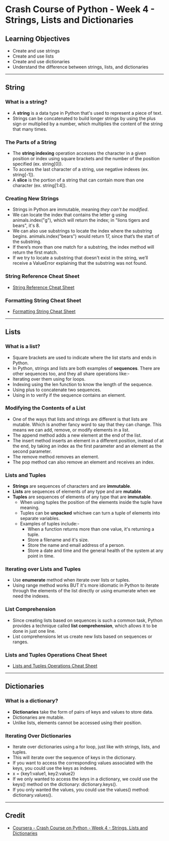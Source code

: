 # Crash Course of Python - Week 4 - Strings, Lists and Dictionaries

## Learning Objectives
* Create and use strings
* Create and use lists
* Create and use dictionaries
* Understand the difference between strings, lists, and dictionaries

---

## String
### What is a string?
* A **string** is a data type in Python that's used to represent a piece of text.
* Strings can be concatenated to build longer strings by using the plus sign or multiplied by a number, which multiplies the content of the string that many times.

### The Parts of a String
* The **string indexing** operation accesses the character in a given position or index using square brackets and the number of the position specified (ex. string[0]).
* To access the last character of a string, use negative indexes (ex. string[-1]).
* A **slice** is the portion of a string that can contain more than one character (ex. string[1:4]).

### Creating New Strings
* Strings in Python are immutable, meaning _they can't be modified_.
* We can locate the index that contains the letter g using animals.index("g"), which will return the index; in "lions tigers and bears", it's 8. 
* We can also use substrings to locate the index where the substring begins. animals.index("bears") would return 17, since that’s the start of the substring. 
* If there’s more than one match for a substring, the index method will return the first match. 
* If we try to locate a substring that doesn't exist in the string, we’ll receive a ValueError explaining that the substring was not found.

### String Reference Cheat Sheet
* [String Reference Cheat Sheet](https://github.com/allistairlee/Google-IT-Automation-with-Python-Professional-Certificate/blob/master/Course%201%20-%20Crash%20Course%20on%20Python/Week%204%20-%20Strings%2C%20Lists%20and%20Dictionaries/String%20Reference%20Cheat%20Sheet.md)

### Formatting String Cheat Sheet
* [Formatting String Cheat Sheet](https://github.com/allistairlee/Google-IT-Automation-with-Python-Professional-Certificate/blob/master/Course%201%20-%20Crash%20Course%20on%20Python/Week%204%20-%20Strings%2C%20Lists%20and%20Dictionaries/Formatting%20String%20Cheat%20Sheet.md)

---

## Lists
### What is a list?
* Square brackets are used to indicate where the list starts and ends in Python.
* In Python, strings and lists are both examples of **sequences**. There are other sequences too, and they all share operations like:-
 * Iterating over them using for loops.
 * Indexing using the len function to know the length of the sequence.
 * Using plus to concatenate two sequences.
 * Using in to verify if the sequence contains an element.

### Modifying the Contents of a List
* One of the ways that lists and strings are different is that lists are mutable. Which is another fancy word to say that they can change. This means we can add, remove, or modify elements in a list.
 * The append method adds a new element at the end of the list. 
 * The insert method inserts an element in a different position, instead of at the end, by taking an index as the first parameter and an element as the second parameter.
 * The remove method removes an element.
 * The pop method can also remove an element and receives an index.

### Lists and Tuples
* **Strings** are sequences of characters and are **immutable**.
* **Lists** are sequences of elements of any type and are **mutable**.
* **Tuples** are sequences of elements of any type that are **immutable**.
  * When using tuples the position of the elements inside the tuple have meaning.
  * Tuples can be **unpacked** whichwe can turn a tuple of elements into separate variables. 
  * Examples of tuples include:-
    * When a function returns more than one value, it's returning a tuple.
    * Store a filename and it's size.
    * Store the name and email address of a person.
    * Store a date and time and the general health of the system at any point in time.

### Iterating over Lists and Tuples
* Use **enumerate** method when iterate over lists or tuples.
* Using range method works BUT it's more idiomatic in Python to iterate through the elements of the list directly or using enumerate when we need the indexes.

### List Comprehension
* Since creating lists based on sequences is such a common task, Python provides a technique called **list comprehension**, which allows it to be done in just one line.
* List comprehensions let us create new lists based on sequences or ranges.

### Lists and Tuples Operations Cheat Sheet
* [Lists and Tuples Operations Cheat Sheet](https://github.com/allistairlee/Google-IT-Automation-with-Python-Professional-Certificate/blob/master/Course%201%20-%20Crash%20Course%20on%20Python/Week%204%20-%20Strings%2C%20Lists%20and%20Dictionaries/Lists%20and%20Tuples%20Operations%20Cheat%20Sheet.md)

---

## Dictionaries
### What is a dictionary?
* **Dictionaries** take the form of pairs of keys and values to store data.
 * Dictionaries are mutable.
 * Unlike lists, elements cannot be accessed using their position.
 
### Iterating Over Dictionaries
* Iterate over dictionaries using a for loop, just like with strings, lists, and tuples.
 * This will iterate over the sequence of keys in the dictionary. 
* If you want to access the corresponding values associated with the keys, you could use the keys as indexes. 
 * x = {key1:value1, key2:value2}
* If we only wanted to access the keys in a dictionary, we could use the keys() method on the dictionary: dictionary.keys(). 
* If you only wanted the values, you could use the values() method: dictionary.values().

---

## Credit
* [Coursera - Crash Course on Python - Week 4 - Strings, Lists and Dictionaries](https://www.coursera.org/learn/python-crash-course/home/week/4)
